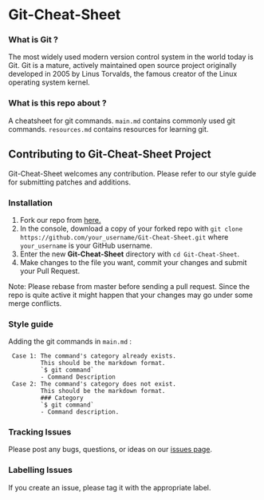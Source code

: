 # Git-Cheat-Sheet

### What is Git ?

The most widely used modern version control system in the world today is Git. Git is a mature, actively maintained open source project originally developed in 2005 by Linus Torvalds, the famous creator of the Linux operating system kernel.

### What is this repo about ?

A cheatsheet for git commands. 
`main.md` contains commonly used git commands.
`resources.md` contains resources for learning git. 



## Contributing to Git-Cheat-Sheet Project

Git-Cheat-Sheet welcomes any contribution. Please refer to our style guide for submitting patches and additions.
### Installation

1. Fork our repo from [here.](https://github.com/aSquare14/Git-Cheat-Sheet)
2. In the console, download a copy of your forked repo with `git clone https://github.com/your_username/Git-Cheat-Sheet.git` where `your_username` is your GitHub username.
3. Enter the new **Git-Cheat-Sheet** directory with `cd Git-Cheat-Sheet`.
4. Make changes to the file you want, commit your changes and submit your Pull Request.

Note: Please rebase from master before sending a pull request. Since the repo is quite active it might happen that your changes may go under some merge conflicts.  
### Style guide

Adding the git commands in `main.md` :
     
     Case 1: The command's category already exists. 
             This should be the markdown format. 
             `$ git command`
             - Command Description
     Case 2: The command's category does not exist. 
             This should be the markdown format.
             ### Category
             `$ git command`
             - Command description.

### Tracking Issues

Please post any bugs, questions, or ideas on our
[issues page](https://github.com/aSquare14/Git-Cheat-Sheet/issues). 

### Labelling Issues

If you create an issue, please tag it with the appropriate label. 


